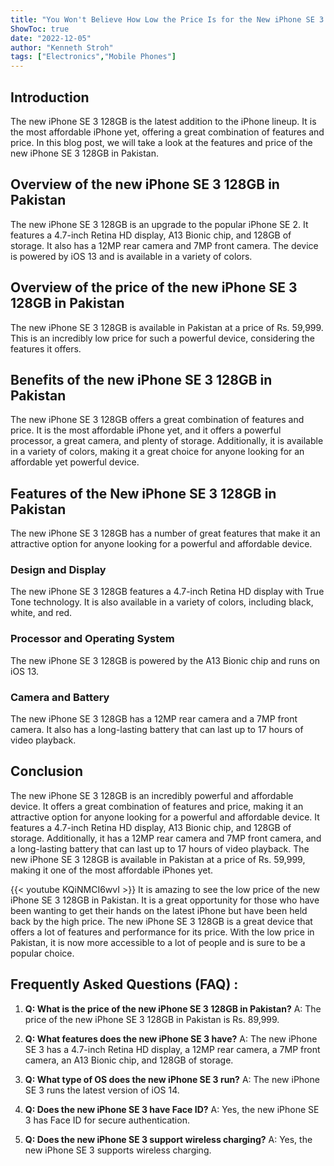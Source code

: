 ```yaml
---
title: "You Won't Believe How Low the Price Is for the New iPhone SE 3 128GB in Pakistan!"
ShowToc: true 
date: "2022-12-05"
author: "Kenneth Stroh" 
tags: ["Electronics","Mobile Phones"]
---
```

## Introduction 
The new iPhone SE 3 128GB is the latest addition to the iPhone lineup. It is the most affordable iPhone yet, offering a great combination of features and price. In this blog post, we will take a look at the features and price of the new iPhone SE 3 128GB in Pakistan. 

## Overview of the new iPhone SE 3 128GB in Pakistan 
The new iPhone SE 3 128GB is an upgrade to the popular iPhone SE 2. It features a 4.7-inch Retina HD display, A13 Bionic chip, and 128GB of storage. It also has a 12MP rear camera and 7MP front camera. The device is powered by iOS 13 and is available in a variety of colors. 

## Overview of the price of the new iPhone SE 3 128GB in Pakistan 
The new iPhone SE 3 128GB is available in Pakistan at a price of Rs. 59,999. This is an incredibly low price for such a powerful device, considering the features it offers. 

## Benefits of the new iPhone SE 3 128GB in Pakistan 
The new iPhone SE 3 128GB offers a great combination of features and price. It is the most affordable iPhone yet, and it offers a powerful processor, a great camera, and plenty of storage. Additionally, it is available in a variety of colors, making it a great choice for anyone looking for an affordable yet powerful device. 

## Features of the New iPhone SE 3 128GB in Pakistan 
The new iPhone SE 3 128GB has a number of great features that make it an attractive option for anyone looking for a powerful and affordable device. 

### Design and Display 
The new iPhone SE 3 128GB features a 4.7-inch Retina HD display with True Tone technology. It is also available in a variety of colors, including black, white, and red. 

### Processor and Operating System 
The new iPhone SE 3 128GB is powered by the A13 Bionic chip and runs on iOS 13. 

### Camera and Battery 
The new iPhone SE 3 128GB has a 12MP rear camera and a 7MP front camera. It also has a long-lasting battery that can last up to 17 hours of video playback. 

## Conclusion 
The new iPhone SE 3 128GB is an incredibly powerful and affordable device. It offers a great combination of features and price, making it an attractive option for anyone looking for a powerful and affordable device. It features a 4.7-inch Retina HD display, A13 Bionic chip, and 128GB of storage. Additionally, it has a 12MP rear camera and 7MP front camera, and a long-lasting battery that can last up to 17 hours of video playback. The new iPhone SE 3 128GB is available in Pakistan at a price of Rs. 59,999, making it one of the most affordable iPhones yet.

{{< youtube KQiNMCI6wvI >}} 
It is amazing to see the low price of the new iPhone SE 3 128GB in Pakistan. It is a great opportunity for those who have been wanting to get their hands on the latest iPhone but have been held back by the high price. The new iPhone SE 3 128GB is a great device that offers a lot of features and performance for its price. With the low price in Pakistan, it is now more accessible to a lot of people and is sure to be a popular choice.

## Frequently Asked Questions (FAQ) :
1. **Q: What is the price of the new iPhone SE 3 128GB in Pakistan?** 
A: The price of the new iPhone SE 3 128GB in Pakistan is Rs. 89,999.

2. **Q: What features does the new iPhone SE 3 have?**
A: The new iPhone SE 3 has a 4.7-inch Retina HD display, a 12MP rear camera, a 7MP front camera, an A13 Bionic chip, and 128GB of storage.

3. **Q: What type of OS does the new iPhone SE 3 run?**
A: The new iPhone SE 3 runs the latest version of iOS 14.

4. **Q: Does the new iPhone SE 3 have Face ID?**
A: Yes, the new iPhone SE 3 has Face ID for secure authentication.

5. **Q: Does the new iPhone SE 3 support wireless charging?**
A: Yes, the new iPhone SE 3 supports wireless charging.


